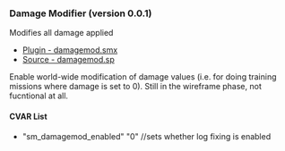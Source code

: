 ### Damage Modifier (version 0.0.1)
Modifies all damage applied

 * [Plugin - damagemod.smx](plugins/damagemod.smx?raw=true)
 * [Source - damagemod.sp](scripting/damagemod.sp)

Enable world-wide modification of damage values (i.e. for doing training missions where damage is set to 0). Still in the wireframe phase, not fucntional at all.

#### CVAR List
 * "sm_damagemod_enabled" "0" //sets whether log fixing is enabled

